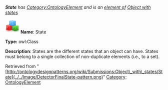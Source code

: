 ___State__ has [Category:OntologyElement](../../Category/OntologyElement "Category:OntologyElement") and is an [element of](../../Property/ElementOf "Property:ElementOf") [Object with states](../../Submissions/Object_with_states "Submissions:Object with states")_


  




[![Class](../../images/thumb/2/27/Class.gif/45px-Class.gif)](../../Image/Class.gif "Class")
__Name__: State 


__Type:__ owl:Class 


__Description__: States are the different states that an object can have. States must belong to a single collection of non-duplicate elements (i.e., to a set). 





Retrieved from "[http://ontologydesignpatterns.org/wiki/Submissions:Object\_with\_states/State](../../Image/DetectorFinalState-pattern.png)"
 [Category](http://ontologydesignpatterns.org/wiki/Special:Categories "Special:Categories"): [OntologyElement](../../Category/OntologyElement "Category:OntologyElement")